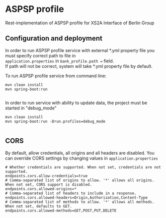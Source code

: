 # ASPSP profile

Rest-implementation of ASPSP profile for XS2A Interface of Berlin Group

## Configuration and deployment

In order to run ASPSP profile service with external *.yml property file you must specify correct path to file in  
`application.properties` in `bank_profile.path =` field.  
If path will not be correct, system will take *.yml property file by default.

To run ASPSP profile service from command line:

```
mvn clean install 
mvn spring-boot:run
 
```
In order to run service with ability to update data, the project must be started in "debug_mode"

```
mvn clean install 
mvn spring-boot:run -Drun.profiles=debug_mode
 
```
## CORS
By default, allow credentials, all origins and all headers are disabled.
You can override CORS settings by changing values in `application.properties`
```
# Whether credentials are supported. When not set, credentials are not supported.
endpoints.cors.allow-credentials=true
# Comma-separated list of origins to allow. '*' allows all origins. When not set, CORS support is disabled.
endpoints.cors.allowed-origins=*
# Comma-separated list of headers to include in a response.
endpoints.cors.allowed-headers=Origin,Authorization,Content-Type
# Comma-separated list of methods to allow. '*' allows all methods. When not set, defaults to GET.
endpoints.cors.allowed-methods=GET,POST,PUT,DELETE
```


